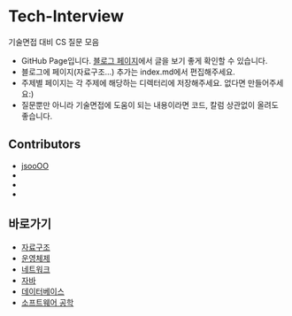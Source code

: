 # Tech-Interview
기술면접 대비 CS 질문 모음

- GitHub Page입니다. [블로그 페이지](https://kjsu0209.github.io/Tech-Interview/)에서 글을 보기 좋게 확인할 수 있습니다.
- 블로그에 페이지(자료구조...) 추가는 index.md에서 편집해주세요.
- 주제별 페이지는 각 주제에 해당하는 디렉터리에 저장해주세요. 없다면 만들어주세요:)
- 질문뿐만 아니라 기술면접에 도움이 되는 내용이라면 코드, 칼럼 상관없이 올려도 좋습니다.

## Contributors
- [jsooOO](https://github.com/kjsu0209)
-
-
-


## 바로가기

- [자료구조](https://github.com/kjsu0209/Tech-Interview/blob/main/data-structure/ds.md)
- [운영체제](https://github.com/kjsu0209/Tech-Interview/blob/main/operating-system/os.md)
- [네트워크](https://github.com/kjsu0209/Tech-Interview/blob/main/network/network.md)
- [자바](https://github.com/kjsu0209/Tech-Interview/blob/main/java/java.md)
- [데이터베이스](https://github.com/kjsu0209/Tech-Interview/blob/main/database/db.md)
- [소프트웨어 공학](https://github.com/kjsu0209/Tech-Interview/blob/main/software-engineering/se.md)
